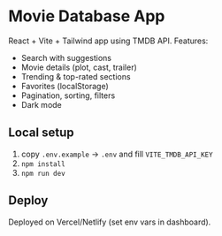 
<!--
# React + Vite

This template provides a minimal setup to get React working in Vite with HMR and some ESLint rules.

Currently, two official plugins are available:

- [@vitejs/plugin-react](https://github.com/vitejs/vite-plugin-react/blob/main/packages/plugin-react) uses [Babel](https://babeljs.io/) for Fast Refresh
- [@vitejs/plugin-react-swc](https://github.com/vitejs/vite-plugin-react/blob/main/packages/plugin-react-swc) uses [SWC](https://swc.rs/) for Fast Refresh

## React Compiler

The React Compiler is not enabled on this template. To add it, see [this documentation](https://react.dev/learn/react-compiler/installation).

## Expanding the ESLint configuration

If you are developing a production application, we recommend using TypeScript with type-aware lint rules enabled. Check out the [TS template](https://github.com/vitejs/vite/tree/main/packages/create-vite/template-react-ts) for information on how to integrate TypeScript and [`typescript-eslint`](https://typescript-eslint.io) in your project.
-->

# Movie Database App

React + Vite + Tailwind app using TMDB API. Features:
- Search with suggestions
- Movie details (plot, cast, trailer)
- Trending & top-rated sections
- Favorites (localStorage)
- Pagination, sorting, filters
- Dark mode

## Local setup
1. copy `.env.example` -> `.env` and fill `VITE_TMDB_API_KEY`
2. `npm install`
3. `npm run dev`

## Deploy
Deployed on Vercel/Netlify (set env vars in dashboard).
